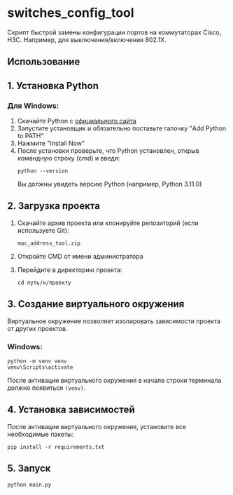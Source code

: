 # switches_config_tool
Скрипт быстрой замены конфигурации портов на коммутаторах Cisco, H3C. Например, для выключения/включения 802.1X.

## Использование

## 1. Установка Python

### Для Windows:

1. Скачайте Python с [официального сайта](https://www.python.org/downloads/)
2. Запустите установщик и обязательно поставьте галочку "Add Python to PATH"
3. Нажмите "Install Now"
4. После установки проверьте, что Python установлен, открыв командную строку (cmd) и введя:
   ```
   python --version
   ```
   Вы должны увидеть версию Python (например, Python 3.11.0)

## 2. Загрузка проекта

1. Скачайте архив проекта или клонируйте репозиторий (если используете Git):
   ```
   mac_address_tool.zip
   ```
2. Откройте CMD от имени администратора

3. Перейдите в директорию проекта:
   ```
   cd путь/к/проекту
   ```

## 3. Создание виртуального окружения

Виртуальное окружение позволяет изолировать зависимости проекта от других проектов.

### Windows:

```
python -m venv venv
venv\Scripts\activate
```

После активации виртуального окружения в начале строки терминала должно появиться `(venv)`.

## 4. Установка зависимостей

После активации виртуального окружения, установите все необходимые пакеты:

```
pip install -r requirements.txt
```

## 5. Запуск

```
python main.py
```

